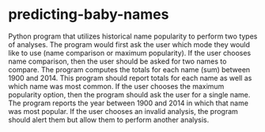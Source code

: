 # predicting-baby-names
Python program that utilizes historical name popularity to perform two types of analyses. 
The program would first ask the user which mode they would like to use (name comparison or maximum popularity). If the user chooses name comparison, 
then the user should be asked for two names to compare. 
The program computes the totals for each name (sum) between 1900 and 2014. 
This program should report totals for each name as well as which name was most common. If the user chooses the maximum popularity 
option, then the program should ask the user for a single name. The program reports the year between 1900 and 2014 in which that name was most popular. If the user chooses an invalid analysis, the program should alert them but allow them to perform another analysis. 
